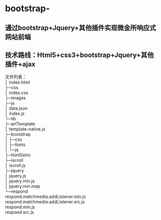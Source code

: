 # bootstrap-
通过bootstrap+Jquery+其他插件实现微金所响应式网站前端
--
技术路线：Html5+css3+bootstrap+Jquery+其他插件+ajax
-
文件列表：  
│  index.html  
├─css  
│      index.css  
├─images  
├─js  
│      data.json  
│      index.js  
└─lib  
    ├─artTemplate  
    │      template-native.js   
    ├─bootstrap  
    │  ├─css  
    │  ├─fonts  
    │  └─js  
    ├─html5shiv  
    ├─iscroll  
    │      iscroll.js  
    ├─jquery  
    │      jquery.js  
    │      jquery.min.js  
    │      jquery.min.map  
    └─respond  
            respond.matchmedia.addListener.min.js  
            respond.matchmedia.addListener.src.js  
            respond.min.js  
            respond.src.js    
              


